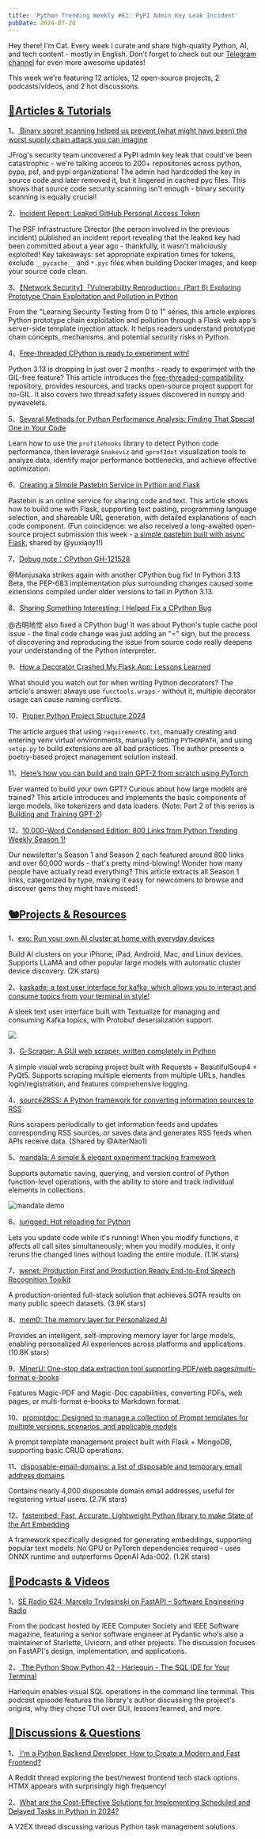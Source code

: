 ```yaml
---
title: 'Python Trending Weekly #61: PyPI Admin Key Leak Incident'
pubDate: 2024-07-20
---
```


Hey there! I'm Cat. Every week I curate and share high-quality Python, AI, and tech content - mostly in English. Don't forget to check out our [Telegram channel](https://t.me/pythontrendingweekly) for even more awesome updates!

This week we're featuring 12 articles, 12 open-source projects, 2 podcasts/videos, and 2 hot discussions.

## [🦄Articles & Tutorials](https://xiaobot.net/p/python_weekly)

1、[ Binary secret scanning helped us prevent (what might have been) the worst supply chain attack you can imagine](https://jfrog.com/blog/leaked-pypi-secret-token-revealed-in-binary-preventing-suppy-chain-attack/)

JFrog's security team uncovered a PyPI admin key leak that could've been catastrophic - we're talking access to 200+ repositories across python, pypa, psf, and pypi organizations! The admin had hardcoded the key in source code and later removed it, but it lingered in cached pyc files. This shows that source code security scanning isn't enough - binary security scanning is equally crucial!

2、[Incident Report: Leaked GitHub Personal Access Token](https://blog.pypi.org/posts/2024-07-08-incident-report-leaked-admin-personal-access-token/)

The PSF Infrastructure Director (the person involved in the previous incident) published an incident report revealing that the leaked key had been committed about a year ago - thankfully, it wasn't maliciously exploited! Key takeaways: set appropriate expiration times for tokens, exclude `__pycache__` and `*.pyc` files when building Docker images, and keep your source code clean.

3、[【Network Security】「Vulnerability Reproduction」(Part 6) Exploring Prototype Chain Exploitation and Pollution in Python](https://juejin.cn/post/7390956576179585024)

From the "Learning Security Testing from 0 to 1" series, this article explores Python prototype chain exploitation and pollution through a Flask web app's server-side template injection attack. It helps readers understand prototype chain concepts, mechanisms, and potential security risks in Python.

4、[Free-threaded CPython is ready to experiment with! ](https://labs.quansight.org/blog/free-threaded-python-rollout)

Python 3.13 is dropping in just over 2 months - ready to experiment with the GIL-free feature? This article introduces the [free-threaded-compatibility](https://github.com/Quansight-Labs/free-threaded-compatibility) repository, provides resources, and tracks open-source project support for no-GIL. It also covers two thread safety issues discovered in numpy and pywavelets.

5、[Several Methods for Python Performance Analysis: Finding That Special One in Your Code](https://juejin.cn/post/7390319395833380901)

Learn how to use the `profilehooks` library to detect Python code performance, then leverage `Snakeviz` and `gprof2dot` visualization tools to analyze data, identify major performance bottlenecks, and achieve effective optimization.

6、[Creating a Simple Pastebin Service in Python and Flask](https://muhammadraza.me/2024/Simple-Pastebin-In-Python/)

Pastebin is an online service for sharing code and text. This article shows how to build one with Flask, supporting text pasting, programming language selection, and shareable URL generation, with detailed explanations of each code component. (Fun coincidence: we also received a long-awaited open-source project submission this week - [a simple pastebin built with async Flask](https://github.com/yuxiaoy1/simple-pastebin), shared by @yuxiaoy1!)

7、[Debug note：CPython GH-121528](https://www.manjusaka.blog/posts/2024/07/16/a-live-debug-gh121528/)

@Manjusaka strikes again with another CPython bug fix! In Python 3.13 Beta, the PEP-683 implementation plus surrounding changes caused some extensions compiled under older versions to fail in Python 3.13.

8、[Sharing Something Interesting: I Helped Fix a CPython Bug](https://mp.weixin.qq.com/s/OURHYVaupSkfGvMYwAATVA)

@古明地觉 also fixed a CPython bug! It was about Python's tuple cache pool issue - the final code change was just adding an "=" sign, but the process of discovering and reproducing the issue from source code really deepens your understanding of the Python interpreter.

9、[How a Decorator Crashed My Flask App: Lessons Learned](https://suyogdahal.com.np/posts/how-decorator-crashed-my-flask-app/)

What should you watch out for when writing Python decorators? The article's answer: always use `functools.wraps` - without it, multiple decorator usage can cause naming conflicts.

10、[Proper Python Project Structure 2024](https://matt.sh/python-project-structure-2024)

The article argues that using `requirements.txt`, manually creating and entering venv virtual environments, manually setting `PYTHONPATH`, and using `setup.py` to build extensions are all bad practices. The author presents a poetry-based project management solution instead.

11、[Here’s how you can build and train GPT-2 from scratch using PyTorch](https://differ.blog/p/here-s-how-you-can-build-and-train-gpt-2-from-scratch-using-pytorch-ace4ba)

Ever wanted to build your own GPT? Curious about how large models are trained? This article introduces and implements the basic components of large models, like tokenizers and data loaders. (Note: Part 2 of this series is [Building and Training GPT-2](https://pub.towardsai.net/heres-how-you-can-build-and-train-gpt-2-from-scratch-using-pytorch-part-2-9b41d15baf62))

12、[10,000-Word Condensed Edition: 800 Links from Python Trending Weekly Season 1!](https://pythoncat.top/posts/2024-07-17-iweekly)

Our newsletter's Season 1 and Season 2 each featured around 800 links and over 60,000 words - that's pretty mind-blowing! Wonder how many people have actually read everything? This article extracts all Season 1 links, categorized by type, making it easy for newcomers to browse and discover gems they might have missed!

## [🐿️Projects & Resources](https://xiaobot.net/p/python_weekly)

1、[exo: Run your own AI cluster at home with everyday devices](https://github.com/exo-explore/exo)

Build AI clusters on your iPhone, iPad, Android, Mac, and Linux devices. Supports LLaMA and other popular large models with automatic cluster device discovery. (2K stars)

2、[kaskade:  a text user interface for kafka, which allows you to interact and consume topics from your terminal in style! ](https://github.com/sauljabin/kaskade)

A sleek text user interface built with Textualize for managing and consuming Kafka topics, with Protobuf deserialization support.

![](https://img.pythoncat.top/kaskade-create-topic.png)

3、[G-Scraper: A GUI web scraper, written completely in Python](https://github.com/muaaz-ur-habibi/G-Scraper)

A simple visual web scraping project built with Requests + BeautifulSoup4 + PyQt5. Supports scraping multiple elements from multiple URLs, handles login/registration, and features comprehensive logging.

4、[source2RSS: A Python framework for converting information sources to RSS](https://github.com/AhFeil/source2RSS)

Runs scrapers periodically to get information feeds and updates corresponding RSS sources, or saves data and generates RSS feeds when APIs receive data. (Shared by @AlterNao1)

5、[mandala: A simple & elegant experiment tracking framework](https://github.com/amakelov/mandala)

Supports automatic saving, querying, and version control of Python function-level operations, with the ability to store and track individual elements in collections.

![mandala demo](https://img.pythoncat.top/2024-07-20_mandala.png)

6、[jurigged: Hot reloading for Python](https://github.com/breuleux/jurigged)

Lets you update code while it's running! When you modify functions, it affects all call sites simultaneously; when you modify modules, it only reruns the changed lines without loading the entire module. (1.1K stars)

7、[wenet: Production First and Production Ready End-to-End Speech Recognition Toolkit](https://github.com/wenet-e2e/wenet)

A production-oriented full-stack solution that achieves SOTA results on many public speech datasets. (3.9K stars)

8、[mem0: The memory layer for Personalized AI](https://github.com/mem0ai/mem0)

Provides an intelligent, self-improving memory layer for large models, enabling personalized AI experiences across platforms and applications. (10.8K stars)

9、[MinerU: One-stop data extraction tool supporting PDF/web pages/multi-format e-books](https://github.com/opendatalab/MinerU)

Features Magic-PDF and Magic-Doc capabilities, converting PDFs, web pages, or multi-format e-books to Markdown format.

10、[promptdoc: Designed to manage a collection of Prompt templates for multiple versions, scenarios, and applicable models](https://github.com/worldwonderer/promptdoc)

A prompt template management project built with Flask + MongoDB, supporting basic CRUD operations.

11、[disposable-email-domains: a list of disposable and temporary email address domains](https://github.com/disposable-email-domains/disposable-email-domains)

Contains nearly 4,000 disposable domain email addresses, useful for registering virtual users. (2.7K stars)

12、[fastembed: Fast, Accurate, Lightweight Python library to make State of the Art Embedding](https://github.com/qdrant/fastembed)

A framework specifically designed for generating embeddings, supporting popular text models. No GPU or PyTorch dependencies required - uses ONNX runtime and outperforms OpenAI Ada-002. (1.2K stars)

## [🐢Podcasts & Videos](https://xiaobot.net/p/python_weekly)

1、[SE Radio 624: Marcelo Trylesinski on FastAPI – Software Engineering Radio](https://se-radio.net/2024/07/se-radio-624-marcelo-trylesinski-on-fastapi/)

From the podcast hosted by IEEE Computer Society and IEEE Software magazine, featuring a senior software engineer at Pydantic who's also a maintainer of Starlette, Uvicorn, and other projects. The discussion focuses on FastAPI's design, implementation, and applications.

2、[ The Python Show Python 42 - Harlequin - The SQL IDE for Your Terminal](https://www.pythonshow.com/p/42-harlequin-the-sql-ide-for-your)

Harlequin enables visual SQL operations in the command line terminal. This podcast episode features the library's author discussing the project's origins, why they chose TUI over GUI, lessons learned, and more.

## [🥂Discussions & Questions](https://xiaobot.net/p/python_weekly)

1、[ I'm a Python Backend Developer, How to Create a Modern and Fast Frontend?](https://www.reddit.com/r/Python/comments/1dwf2sh/im_a_python_backend_developer_how_to_create_a/)

A Reddit thread exploring the best/newest frontend tech stack options. HTMX appears with surprisingly high frequency!

2、[What are the Cost-Effective Solutions for Implementing Scheduled and Delayed Tasks in Python in 2024?](https://www.v2ex.com/t/1057323#reply18)

A V2EX thread discussing various Python task management solutions.